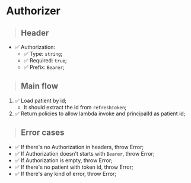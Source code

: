# Authorizer

> ## Header
- ✅ Authorization:
  - ✅ Type: `string`;
  - ✅ Required: `true`;
  - ✅ Prefix: `Bearer`;

> ## Main flow
1. ✅ Load patient by id;
    - It should extract the id from `refreshToken`;
2. ✅ Return policies to allow lambda invoke and principalId as patient id;

> ## Error cases
- ✅ If there's no Authorization in headers, throw Error;
- ✅ If Authorization doesn't starts with `Bearer`, throw Error;
- ✅ If Authorization is empty, throw Error;
- ✅ If there's no patient with token id, throw Error;
- ✅ If there's any kind of error, throw Error;
